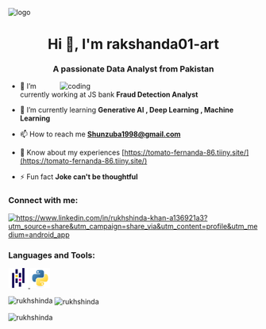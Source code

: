 ![logo](https://github.com/rakshanda01-art/Rukshinda-khan/blob/main/1.png)

<h1 align="center">Hi 👋, I'm rakshanda01-art</h1>
<h3 align="center">A passionate Data Analyst from Pakistan</h3>

<img align="right" alt="coding" width="400" src="https://media1.tenor.com/m/AlUkiGkR2j8AAAAC/new-game-ahagon-umiko-programming.gif">

- 🔭 I’m currently working at JS bank **Fraud Detection Analyst**

- 🌱 I’m currently learning **Generative AI , Deep Learning , Machine Learning**

- 📫 How to reach me **Shunzuba1998@gmail.com**

- 📄 Know about my experiences [https://tomato-fernanda-86.tiiny.site/](https://tomato-fernanda-86.tiiny.site/)

- ⚡ Fun fact **Joke can't be thoughtful**

<h3 align="left">Connect with me:</h3>
<p align="left">
<a href="https://linkedin.com/in/https://www.linkedin.com/in/rukhshinda-khan-a136921a3?utm_source=share&utm_campaign=share_via&utm_content=profile&utm_medium=android_app" target="blank"><img align="center" src="https://raw.githubusercontent.com/rahuldkjain/github-profile-readme-generator/master/src/images/icons/Social/linked-in-alt.svg" alt="https://www.linkedin.com/in/rukhshinda-khan-a136921a3?utm_source=share&utm_campaign=share_via&utm_content=profile&utm_medium=android_app" height="30" width="40" /></a>
</p>

<h3 align="left">Languages and Tools:</h3>
<p align="left"> <a href="https://pandas.pydata.org/" target="_blank" rel="noreferrer"> <img src="https://raw.githubusercontent.com/devicons/devicon/2ae2a900d2f041da66e950e4d48052658d850630/icons/pandas/pandas-original.svg" alt="pandas" width="40" height="40"/> </a> <a href="https://www.python.org" target="_blank" rel="noreferrer"> <img src="https://raw.githubusercontent.com/devicons/devicon/master/icons/python/python-original.svg" alt="python" width="40" height="40"/> </a> </p>

<p><img align="left" src="https://github-readme-stats.vercel.app/api/top-langs?username=rukhshinda&show_icons=true&locale=en&layout=compact" alt="rukhshinda" /></p>

<p>&nbsp;<img align="center" src="https://github-readme-stats.vercel.app/api?username=rukhshinda&show_icons=true&locale=en" alt="rukhshinda" /></p>

<p><img align="center" src="https://github-readme-streak-stats.herokuapp.com/?user=rukhshinda&" alt="rukhshinda" /></p>
